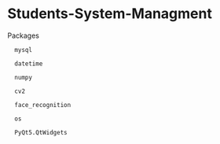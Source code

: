 # Students-System-Managment

Packages 

      mysql
      
      datetime
      
      numpy
      
      cv2
      
      face_recognition
      
      os
      
      PyQt5.QtWidgets
      
      

